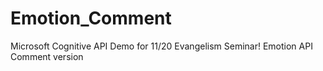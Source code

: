 # Emotion_Comment
Microsoft Cognitive API Demo for 11/20 Evangelism Seminar!
Emotion API Comment version